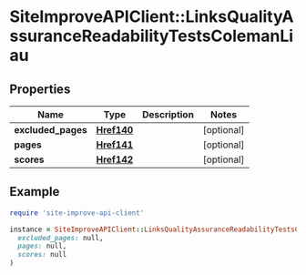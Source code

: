 # SiteImproveAPIClient::LinksQualityAssuranceReadabilityTestsColemanLiau

## Properties

| Name | Type | Description | Notes |
| ---- | ---- | ----------- | ----- |
| **excluded_pages** | [**Href140**](Href140.md) |  | [optional] |
| **pages** | [**Href141**](Href141.md) |  | [optional] |
| **scores** | [**Href142**](Href142.md) |  | [optional] |

## Example

```ruby
require 'site-improve-api-client'

instance = SiteImproveAPIClient::LinksQualityAssuranceReadabilityTestsColemanLiau.new(
  excluded_pages: null,
  pages: null,
  scores: null
)
```

